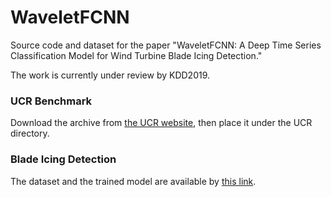 # WaveletFCNN
Source code and dataset for the paper "WaveletFCNN: A Deep Time Series Classification Model for Wind Turbine Blade Icing Detection."

The work is currently under review by KDD2019. 

### UCR Benchmark

Download the archive from [the UCR website](https://www.cs.ucr.edu/~eamonn/time_series_data/), then place it under the UCR directory.

### Blade Icing Detection

The dataset and the trained model are available by [this link](https://drive.google.com/file/d/17fGfnEgMdAUp-5Qyj8t9QFUnBEp4JUh2/view?usp=sharing).